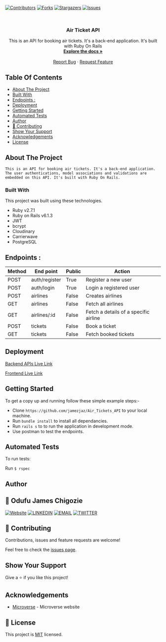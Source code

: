 <!--
*** Thanks for checking out this README Template. If you have a suggestion that would
*** make this better, please fork the repo and create a pull request or simply open
*** an issue with the tag "enhancement".
*** Thanks again! Now go create something AMAZING! :D
-->

<!-- PROJECT SHIELDS -->
<!--
*** I'm using markdown "reference style" links for readability.
*** Reference links are enclosed in brackets [ ] instead of parentheses ( ).
*** See the bottom of this document for the declaration of the reference variables
*** for contributors-url, forks-url, etc. This is an optional, concise syntax you may use.
*** https://www.markdownguide.org/basic-syntax/#reference-style-links
-->
[![Contributors][contributors-shield]][contributors-url]
[![Forks][forks-shield]][forks-url]
[![Stargazers][stars-shield]][stars-url]
[![Issues][issues-shield]][issues-url]


<!-- PROJECT LOGO -->
<br />
<p align="center">

  <h3 align="center">Air Ticket API</h3>

  <p align="center">
    This is an API for booking air tickets. It's a back-end application. It's built with Ruby On Rails
    <br />
    <a href="https://github.com/jamezjaz/Air_Tickets_API"><strong>Explore the docs »</strong></a>
    <br />
    <br />
    <a href="https://github.com/jamezjaz/Air_Tickets_API/issues">Report Bug</a>
    ·
    <a href="https://github.com/jamezjaz/Air_Tickets_API/issues">Request Feature</a>
  </p>
</p>

<!-- TABLE OF CONTENTS -->
## Table Of Contents

* [About The Project](#about-the-project)
* [Built With](#built-with)
* [Endpoints :](#endpoints-:)
* [Deployment](#deployment)
* [Getting Started](#getting-started)
* [Automated Tests](#automated-tests)
* [Author](#author)
* [🤝 Contributing](#🤝-contributing)
* [Show Your Support](#show-your-support)
* [Acknowledgements](#acknowledgements)
* [License](#license)

<!-- ABOUT THE PROJECT -->
## About The Project

    This is an API for booking air tickets. It's a back-end application.
    The user authentications, model associations and validations are embedded on this API. It's built with Ruby On Rails.

### Built With
This project was built using these technologies.
* Ruby v2.7.1
* Ruby on Rails v6.1.3
* JWT
* bcrypt
* Cloudinary
* Carrierwave
* PostgreSQL

## Endpoints :

Method|End point | Public |Action
-----------|----------|--------------|------
POST | auth/register | True | Register a new user
POST | auth/login | True | Login a registered user
POST | airlines | False | Creates airlines
GET | airlines | False | Fetch all airlines
GET | airlines/:id | False | Fetch a details of a specific airline
POST | tickets | False | Book a ticket
GET | tickets | False | Fetch booked tickets


## Deployment

[Backend APIs Live Link](https://jaz-air-tickets.herokuapp.com/)

[Frontend Live Link](https://)


## Getting Started

To get a copy up and running follow these simple example steps:-
- Clone `https://github.com/jamezjaz/Air_Tickets_API` to your local machine.
- Run `bundle install` to install all dependancies.
- Run `rails s` to to run the application in development mode.
- Use postman to test the endpoints.

## Automated Tests

To run tests:

Run ```$ rspec```


<!-- CONTACT -->
## Author

## 👤 Odufu James Chigozie

 [![Website](https://img.shields.io/badge/-Website-black?style=for-the-badge&logo=Julia&logoColor=white)](http://jamezjaz.com/)
 [![LINKEDIN](https://img.shields.io/badge/-LINKEDIN-0077B5?style=for-the-badge&logo=Linkedin&logoColor=white)](https://www.linkedin.com/in/jamesgozieodufu/)
 [![EMAIL](https://img.shields.io/badge/-EMAIL-D14836?style=for-the-badge&logo=Mail.Ru&logoColor=white)](mailto:jamezjaz@gmail.com)
 [![TWITTER](https://img.shields.io/badge/-TWITTER-1DA1F2?style=for-the-badge&logo=Twitter&logoColor=white)](https://twitter.com/jamezjaz90)

## 🤝 Contributing

Contributions, issues and feature requests are welcome!

Feel free to check the [issues page](https://github.com/jamezjaz/Air_Tickets_API/issues).

## Show Your Support

Give a :star: if you like this project!


<!-- ACKNOWLEDGEMENTS -->
## Acknowledgements
* [Microverse](https://www.microverse.org/) - Microverse website

<!-- MARKDOWN LINKS & IMAGES -->
<!-- https://www.markdownguide.org/basic-syntax/#reference-style-links -->
[contributors-shield]: https://img.shields.io/github/contributors/jamezjaz/Platform_Game.svg?style=flat-square
[contributors-url]: https://github.com/jamezjaz/Platform_Game/graphs/contributors
[forks-shield]: https://img.shields.io/github/forks/jamezjaz/Platform_Game.svg?style=flat-square
[forks-url]: https://github.com/jamezjaz/Platform_Game/network/members
[stars-shield]: https://img.shields.io/github/stars/jamezjaz/Platform_Game.svg?style=flat-square
[stars-url]: https://github.com/jamezjaz/Platform_Game/stargazers
[issues-shield]: https://img.shields.io/github/issues/jamezjaz/Platform_Game.svg?style=flat-square
[issues-url]: https://github.com/jamezjaz/Platform_Game/issues

## 📝 License

This project is [MIT](https://opensource.org/licenses/MIT) licensed.
